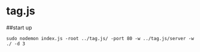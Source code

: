 # tag.js

##start up

`
  sudo nodemon index.js -root ../tag.js/ -port 80 -w ../tag.js/server -w ./ -d 3
`
